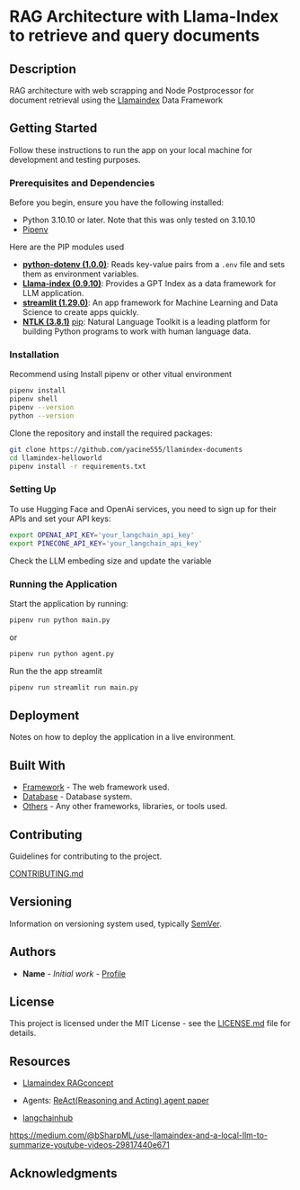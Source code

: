 # RAG Architecture with Llama-Index to retrieve and query documents

## Description

RAG architecture with web scrapping and Node Postprocessor for document retrieval using the [Llamaindex](https://www.llamaindex.ai/) Data Framework

## Getting Started

Follow these instructions to run the app on your local machine for development and testing purposes.

### Prerequisites and Dependencies

Before you begin, ensure you have the following installed:
- Python 3.10.10 or later. Note that this was only tested on 3.10.10
- [Pipenv](https://pipenv.pypa.io/en/latest/) 


Here are the PIP modules used

- [**python-dotenv (1.0.0)**](https://pypi.org/project/python-dotenv/1.0.0/): Reads key-value pairs from a `.env` file and sets them as environment variables.
- [**Llama-index (0.9.10)**](https://pypi.org/project/llama-index/0.9.10/): Provides a GPT Index as a data framework for  LLM application.
- [**streamlit (1.29.0)**](https://pypi.org/project/streamlit/1.29.0/): An app framework for Machine Learning and Data Science to create apps quickly.
- [**NTLK (3.8.1)**](https://www.nltk.org/) [pip](https://pypi.org/project/streamlit/1.29.0/): Natural Language Toolkit is a leading platform for building Python programs to work with human language data.


### Installation

Recommend using Install pipenv or other vitual environment
```bash
pipenv install
pipenv shell
pipenv --version
python --version
```

Clone the repository and install the required packages:

```bash
git clone https://github.com/yacine555/llamindex-documents
cd llamindex-helloworld
pipenv install -r requirements.txt 
```


### Setting Up

To use Hugging Face and OpenAi services, you need to sign up for their APIs and set your API keys:

```bash
export OPENAI_API_KEY='your_langchain_api_key'
export PINECONE_API_KEY='your_langchain_api_key'
```

Check the LLM embeding size and update the variable


### Running the Application

Start the application by running:

```bash
pipenv run python main.py
```
or
```bash
pipenv run python agent.py
```

Run the the app streamlit
```bash
pipenv run streamlit run main.py
```

## Deployment

Notes on how to deploy the application in a live environment.

## Built With

- [Framework](#) - The web framework used.
- [Database](#) - Database system.
- [Others](#) - Any other frameworks, libraries, or tools used.

## Contributing

Guidelines for contributing to the project.

[CONTRIBUTING.md](CONTRIBUTING.md)

## Versioning

Information on versioning system used, typically [SemVer](http://semver.org/).

## Authors

- **Name** - *Initial work* - [Profile](#)

## License

This project is licensed under the MIT License - see the [LICENSE.md](LICENSE.md) file for details.

## Resources
- [Llamaindex RAGconcept](https://docs.llamaindex.ai/en/stable/getting_started/concepts.html)


- Agents: [ReAct(Reasoning and Acting) agent paper](https://arxiv.org/abs/2210.03629)
- [langchainhub](https://smith.langchain.com/hub)

https://medium.com/@bSharpML/use-llamaindex-and-a-local-llm-to-summarize-youtube-videos-29817440e671

## Acknowledgments


